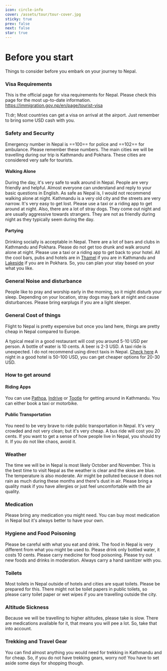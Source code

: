```yaml
---
icon: circle-info
cover: /assets/tour/tour-cover.jpg
sticky: true
prev: false
next: false
star: true
---
```


# Before you start

Things to consider before you embark on your journey to Nepal.

### Visa Requirements

This is the official page for visa requirements for Nepal. Please check this page for the most up-to-date information.
https://immigration.gov.np/en/page/tourist-visa  

Tl:dr; Most countries can get a visa on arrival at the airport. Just remember to bring some USD cash with you.

### Safety and Security

Emergency number in Nepal is ==100== for police and ==102== for ambulance. Please remember these numbers. The main cities we will be travelling during our trip is Kathmandu and Pokhara. These cities are considered very safe for tourists.

#### Walking Alone

During the day, it's very safe to walk around in Nepal. People are very friendly and helpful. Almost everyone can understand and reply to your basic questions in English.
As safe as Nepal is, I would not recommend walking alone at night. Kathmandu is a very old city and the streets are very narrow. It's very easy to get lost. Please use a taxi or a riding app to get around at night.
Also, there are a lot of stray dogs. They come out night and are usually aggressive towards strangers. They are not as friendly during night as they typically seem during the day.

#### Partying

Drinking socially is acceptable in Nepal. There are a lot of bars and clubs in Kathmandu and Pokhara. Please do not get too drunk and walk around alone at night. Please use a taxi or a riding app to get back to your hotel. All the cool bars, pubs and hotels are in [Thamel](https://maps.app.goo.gl/fUAiJoge9xK7Wx2m6) if  you are in Kathmandu and [Lakeside](https://maps.app.goo.gl/CeGWbqqU1D5VLWgM6) if you are in Pokhara. So, you can plan your stay based on your what you like.

### General Noise and disturbance

People like to pray and worship early in the morning, so it might disturb your sleep. Depending on your location, stray dogs may bark at night and cause disturbances. Please bring earplugs if you are a light sleeper.

### General Cost of things

Flight to Nepal is pretty expensive but once you land here, things are pretty cheap in Nepal compared to Europe.

A typical meal in a good restaurant will cost you around 5-10 USD per person. 
A bottle of water is 10 cents. 
A beer is 2-3 USD. 
A taxi ride is unexpected. I do not recommend using direct taxis in Nepal. [Check here](##how-to-get-around)
A night in a good hotel is 50-100 USD, you can get cheaper options for 20-30 USD.

### How to get around

#### Riding Apps

You can use [Pathoa](https://pathao.com/np/pathao-app/), [Indrive](https://indrive.com/en-np) or [Tootle](https://www.tootle.com.np/) for getting around in Kathmandu. You can either book a taxi or motorbike.

#### Public Transportation

You need to be very brave to ride public transportation in Nepal. It's very crowded and not very clean; but it's very cheap. A bus ride will cost you 20 cents. If you want to get a sense of how people live in Nepal, you should try it. If you do not like chaos, avoid it.

### Weather

The time we will be in Nepal is most likely October and November. This is the best time to visit Nepal as the weather is clear and the skies are blue. The temperature is also moderate. Air might be polluted because it does not rain as much during these months and there's dust in air. 
Please bring a quality mask if you have allergies or just feel uncomfortable with the air quality.

### Medication

Please bring any medication you might need. You can buy most medication in Nepal but it's always better to have your own.

### Hygiene and Food Poisoning

Please be careful with what you eat and drink. The food in Nepal is very different from what you might be used to. Please drink only bottled water, it costs 10 cents. Please carry medicine for food poisoning.
Please try out new foods and drinks in moderation. Always carry a hand sanitizer with you.

### Toilets

Most toilets in Nepal outside of hotels and cities are squat toilets. Please be prepared for this. There might not be toilet papers in public toilets, so please carry toilet paper or wet wipes if you are travelling outside the city.

### Altitude Sickness

Because we will be travelling to higher altitudes, please take is slow. There are medications available for it, that means you will pee a lot. So, take that into account.

### Trekking and Travel Gear

You can find almost anything you would need for trekking in Kathmandu and for cheap. So, if you do not have trekking gears, worry not! You have to set aside some days for shopping though.



